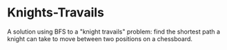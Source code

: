 # Knights-Travails

A solution using BFS to a "knight travails" problem: find the shortest path a knight can take to move between two positions on a chessboard.
